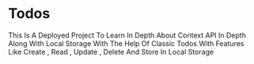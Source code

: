 # Todos
This Is A Deployed Project To Learn In Depth About Context API In Depth Along With Local Storage With The Help Of Classic Todos With Features Like Create , Read , Update , Delete And Store In Local Storage 
